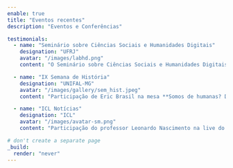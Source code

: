 ```yaml
---
enable: true
title: "Eventos recentes"
description: "Eventos e Conferências"

testimonials:
  - name: "Seminário sobre Ciências Sociais e Humanidades Digitais"
    designation: "UFRJ"
    avatar: "/images/labhd.png"
    content: "O Seminário sobre Ciências Sociais e Humanidades Digitais ocorrerá no dia 4 de julho no IFCS/UFRJ, com um mini-curso sobre métodos computacionais e painéis temáticos sobre humanidades digitais e sociologia digital. O seminário é organizado pelo LABHDUFRJ e pelo Centro de Estudos Comparativos e Pensamento Social (NEPS-UFRJ/UFF) [*Acesse os detalhes do evento aqui*](https://eventos.ufrj.br/evento/seminario-ciencias-sociais-e-humanidades-digitais/)"

  - name: "IX Semana de História"
    designation: "UNIFAL-MG"
    avatar: "/images/gallery/sem_hist.jpeg"
    content: "Participação de Eric Brasil na mesa **Somos de humanas? Desafios técnicos e ambientais à profissão do(a) historiador(a)**, no dia 10 de abril de 2024, às 19h."

  - name: "ICL Notícias"
    designation: "ICL"
    avatar: "/images/avatar-sm.png"
    content: "Participação do professor Leonardo Nascimento na live do Instituto Conhecimento Liberta a respeito da **desinformação na plataforma Telegram** em fevereiro de 2024."

# don't create a separate page
_build:
  render: "never"
---
```

